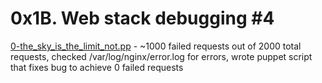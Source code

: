 # 0x1B. Web stack debugging #4

[0-the_sky_is_the_limit_not.pp](0-the_sky_is_the_limit_not.pp) - ~1000 failed requests out of 2000 total requests, checked /var/log/nginx/error.log for errors, wrote puppet script that fixes bug to achieve 0 failed requests
